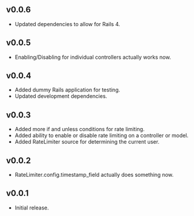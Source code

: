 ## v0.0.6

* Updated dependencies to allow for Rails 4.

## v0.0.5

* Enabling/Disabling for individual controllers actually works now.

## v0.0.4

* Added dummy Rails application for testing.
* Updated development dependencies.

## v0.0.3

* Added more if and unless conditions for rate limiting.
* Added ability to enable or disable rate limiting on a controller or model.
* Added RateLimiter source for determining the current user.

## v0.0.2

* RateLimiter.config.timestamp_field actually does something now.

## v0.0.1

* Initial release.
